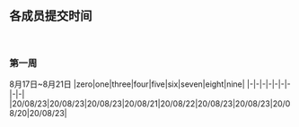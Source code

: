 ## 各成员提交时间

<br>

### 第一周 
8月17日~8月21日
|zero|one|three|four|five|six|seven|eight|nine|
|-|-|-|-|-|-|-|-|-|
|20/08/23|20/08/23|20/08/23|20/08/21|20/08/22|20/08/23|20/08/23|20/08/20|20/08/23|